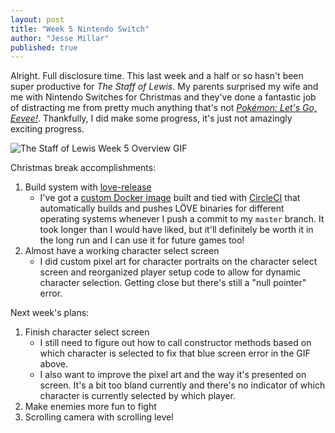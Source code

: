 ```yaml
---
layout: post
title: "Week 5 Nintendo Switch"
author: "Jesse Millar"
published: true
---
```


Alright. Full disclosure time. This last week and a half or so hasn't been super productive for *The Staff of Lewis*. My parents surprised my wife and me with Nintendo Switches for Christmas and they've done a fantastic job of distracting me from pretty much anything that's not [*Pokémon: Let's Go, Eevee!*](https://twitter.com/jessemillar/status/1080642036221411329). Thankfully, I did make some progress, it's just not amazingly exciting progress.

![*The Staff of Lewis* Week 5 Overview GIF]({{site.baseurl}}/images/staff-of-lewis-week-5-overview.gif)

Christmas break accomplishments:
1. Build system with [love-release](https://github.com/MisterDA/love-release)
    - I've got a [custom Docker image](https://github.com/jessemillar/arch-love-release) built and tied with [CircleCI](https://circleci.com/) that automatically builds and pushes LÖVE binaries for different operating systems whenever I push a commit to my `master` branch. It took longer than I would have liked, but it'll definitely be worth it in the long run and I can use it for future games too!
1. Almost have a working character select screen
    - I did custom pixel art for character portraits on the character select screen and reorganized player setup code to allow for dynamic character selection. Getting close but there's still a "null pointer" error.

Next week's plans:
1. Finish character select screen
    - I still need to figure out how to call constructor methods based on which character is selected to fix that blue screen error in the GIF above.
    - I also want to improve the pixel art and the way it's presented on screen. It's a bit too bland currently and there's no indicator of which character is currently selected by which player.
1. Make enemies more fun to fight
1. Scrolling camera with scrolling level